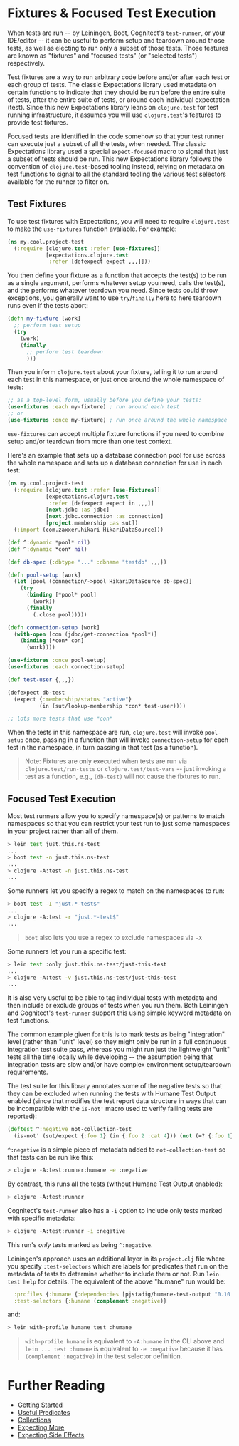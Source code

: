 # Fixtures & Focused Test Execution

When tests are run -- by Leiningen, Boot, Cognitect's `test-runner`, or your IDE/editor -- it can be useful to perform setup and teardown around those tests, as well as electing to run only a subset of those tests. Those features are known as "fixtures" and "focused tests" (or "selected tests") respectively.

Test fixtures are a way to run arbitrary code before and/or after each test or each group of tests. The classic Expectations library used metadata on certain functions to indicate that they should be run before the entire suite of tests, after the entire suite of tests, or around each individual expectation (test). Since this new Expectations library leans on `clojure.test` for test running infrastructure, it assumes you will use `clojure.test`'s features to provide test fixtures.

Focused tests are identified in the code somehow so that your test runner can execute just a subset of all the tests, when needed. The classic Expectations library used a special `expect-focused` macro to signal that just a subset of tests should be run. This new Expectations library follows the convention of `clojure.test`-based tooling instead, relying on metadata on test functions to signal to all the standard tooling the various test selectors available for the runner to filter on.

## Test Fixtures

To use test fixtures with Expectations, you will need to require `clojure.test` to make the `use-fixtures` function available. For example:

```clojure
(ns my.cool.project-test
  (:require [clojure.test :refer [use-fixtures]]
            [expectations.clojure.test
             :refer [defexpect expect ,,,]]))
```

You then define your fixture as a function that accepts the test(s) to be run as a single argument, performs whatever setup you need, calls the test(s), and the performs whatever teardown you need. Since tests could throw exceptions, you generally want to use `try`/`finally` here to here teardown runs even if the tests abort:

```clojure
(defn my-fixture [work]
  ;; perform test setup
  (try
    (work)
    (finally
      ;; perform test teardown
      )))
```

Then you inform `clojure.test` about your fixture, telling it to run around each test in this namespace, or just once around the whole namespace of tests:

```clojure
;; as a top-level form, usually before you define your tests:
(use-fixtures :each my-fixture) ; run around each test
;; or
(use-fixtures :once my-fixture) ; run once around the whole namespace
```

`use-fixtures` can accept multiple fixture functions if you need to combine setup and/or teardown from more than one test context.

Here's an example that sets up a database connection pool for use across the whole namespace and sets up a database connection for use in each test:

```clojure
(ns my.cool.project-test
  (:require [clojure.test :refer [use-fixtures]]
            [expectations.clojure.test
             :refer [defexpect expect in ,,,]]
            [next.jdbc :as jdbc]
            [next.jdbc.connection :as connection]
            [project.membership :as sut])
  (:import (com.zaxxer.hikari HikariDataSource)))

(def ^:dynamic *pool* nil)
(def ^:dynamic *con* nil)

(def db-spec {:dbtype "..." :dbname "testdb" ,,,})

(defn pool-setup [work]
  (let [pool (connection/->pool HikariDataSource db-spec)]
    (try
      (binding [*pool* pool]
        (work))
      (finally
        (.close pool)))))

(defn connection-setup [work]
  (with-open [con (jdbc/get-connection *pool*)]
    (binding [*con* con]
      (work))))

(use-fixtures :once pool-setup)
(use-fixtures :each connection-setup)

(def test-user {,,,})

(defexpect db-test
  (expect {:membership/status "active"}
          (in (sut/lookup-membership *con* test-user))))

;; lots more tests that use *con*          
```

When the tests in this namespace are run, `clojure.test` will invoke `pool-setup` once, passing in a function that will invoke `connection-setup` for each test in the namespace,
in turn passing in that test (as a function).

> Note: Fixtures are only executed when tests are run via `clojure.test/run-tests` or `clojure.test/test-vars` -- just invoking a test as a function, e.g., `(db-test)` will not cause the fixtures to run.

## Focused Test Execution

Most test runners allow you to specify namespace(s) or patterns to match namespaces so that you can restrict your test run to just some namespaces in your project rather than all of them.

```bash
> lein test just.this.ns-test
...
> boot test -n just.this.ns-test
...
> clojure -A:test -n just.this.ns-test
...
```

Some runners let you specify a regex to match on the namespaces to run:

```bash
> boot test -I "just.*-test$"
...
> clojure -A:test -r "just.*-test$"
...
```

> `boot` also lets you use a regex to exclude namespaces via `-X`

Some runners let you run a specific test:

```bash
> lein test :only just.this.ns-test/just-this-test
...
> clojure -A:test -v just.this.ns-test/just-this-test
...
```

It is also very useful to be able to tag individual tests with metadata and then include or exclude groups of tests when you run them. Both Leiningen and Cognitect's `test-runner` support this using simple keyword metadata on test functions.

The common example given for this is to mark tests as being "integration" level (rather than "unit" level) so they might only be run in a full continuous integration test suite pass, whereas you might run just the lightweight "unit" tests all the time locally while developing -- the assumption being that integration tests are slow and/or have complex environment setup/teardown requirements.

The test suite for this library annotates some of the negative tests so that they can be excluded when running the tests with Humane Test Output enabled (since that modifies the test report data structure in ways that can be incompatible with the `is-not'` macro used to verify failing tests are reported):

```clojure
(deftest ^:negative not-collection-test
  (is-not' (sut/expect {:foo 1} (in {:foo 2 :cat 4})) (not (=? {:foo 1} {:foo 2}))))
```

`^:negative` is a simple piece of metadata added to `not-collection-test` so that tests can be run like this:

```bash
> clojure -A:test:runner:humane -e :negative
```

By contrast, this runs all the tests (without Humane Test Output enabled):

```bash
> clojure -A:test:runner
```

Cognitect's `test-runner` also has a `-i` option to include only tests marked with specific metadata:

```bash
> clojure -A:test:runner -i :negative
```

This run's _only_ tests marked as being `^:negative`.

Leiningen's approach uses an additional layer in its `project.clj` file where you specify `:test-selectors` which are labels for predicates that run on the metadata of tests to determine whether to include them or not. Run `lein test help` for details. The equivalent of the above "humane" run would be:

```clojure
  :profiles {:humane {:dependencies [pjstadig/humane-test-output "0.10.0"]}}
  :test-selectors {:humane (complement :negative)}
```

and:

```bash
> lein with-profile humane test :humane
```

> `with-profile humane` is equivalent to `-A:humane` in the CLI above and `lein ... test :humane` is equivalent to `-e :negative` because it has `(complement :negative)` in the test selector definition.

# Further Reading

* [Getting Started](/doc/getting-started.md)
* [Useful Predicates](/doc/useful-predicates.md)
* [Collections](/doc/collections.md)
* [Expecting More](/doc/more.md)
* [Expecting Side Effects](/doc/side-effects.md)
